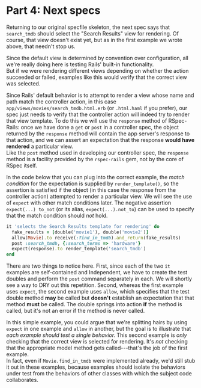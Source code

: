 # Part 4: Next specs

Returning to our original specfile skeleton,
the next spec  says that `search_tmdb` should select the "Search
Results" view for rendering.  Of course, that view doesn't exist yet,
but as in the first example we wrote above, that needn't stop us.

Since the default view is determined by
convention over configuration, all we're really doing
here is testing Rails' built-in functionality.  
But if we were rendering different views depending on whether the
action succeeded or failed, examples like
this would verify that the correct view was selected.

Since Rails' default behavior 
is to attempt to render a view whose name and path match the
controller action, in this case 
`app/views/movies/search_tmdb.html.erb` (or `.html.haml` if you prefer),
our spec just needs to verify that the controller action will indeed try to
render that view template.
To do this we will use the `response` method of RSpec-Rails: once we have
done a `get` or `post` in a controller spec, the object
returned by the `response`
method will contain the app server's response 
to that action, and we can assert an
expectation that the response **would have rendered** a particular
view.  
Like the `post` method used in developing our controller spec,
the `response` method is a facility provided by the `rspec-rails`
gem, not by the core of RSpec itself.

In the code below that you can plug into the correct 
example, the _match condition_ for the expectation is supplied by `render_template()`,
so the assertion is satisfied if the object (in this case the response
from the controller action) attempted to render a particular view.  We
will see the use of `expect` with other match conditions later.
The negative assertion `expect(...) to_not` (or its alias, 
`expect(...).not_to`) can be used to specify that the
match condition should _not_ hold.

```ruby
it 'selects the Search Results template for rendering' do
  fake_results = [double('movie1'), double('movie2')]
  allow(Movie).to receive(:find_in_tmdb).and_return(fake_results)
  post :search_tmdb, {:search_terms => 'hardware'}
  expect(response).to render_template('search_tmdb')
end
```

There are two things to notice here.
First, since each of the two `it` examples
are self-contained and Independent, 
we have to create the test doubles and perform the 
`post` command separately in each.  We will shortly see a way to DRY
out this repetition.
Second, whereas the first example uses `expect`, 
the second example uses `allow`,
which specifies that the test
double method **may** be called but
**doesn't** establish an expectation that that method **must**
be called.  The
double springs into action **if** the method is called, but
it's not an error if the method is never called.

In this simple example, you could argue that we're splitting hairs by
using `expect` in one example and `allow` in another, but the
goal is to illustrate  that _each example should test a
  single behavior._  This second example is _only_ checking that the
correct view is selected for rendering.  It's _not_ checking that
the appropriate model method gets called---that's the job of the first
example.  
In fact, even if `Movie.find_in_tmdb` were
implemented already, we'd still stub it out in these examples,
because examples should isolate the behaviors under test from the behaviors
of other classes with which the subject code collaborates.

